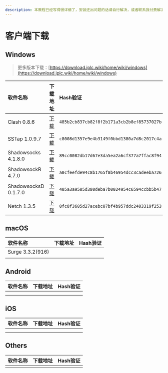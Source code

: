 ```yaml
---
description: 本教程已经写得很详细了，安装还出问题的话请自行解决，或者联系我付费解决
---
```


# 客户端下载

## Windows

> 更多版本下载：[https://download.iplc.wiki/home/wiki/windows](https://download.iplc.wiki/home/wiki/windows)

| 软件名称 | 下载地址 | Hash验证 |
| :--- | :--- | :--- |
| Clash 0.8.6 | [下载](https://download.iplc.wiki/show/wiki/windows/Clash%200.8.6.7z) | `485b2cb837cb82f8f2b171a3cb2b8ef85737027b` |
| SSTap 1.0.9.7 | [下载](https://download.iplc.wiki/show/wiki/windows/SSTap%201.0.9.7.7z) | `c8008d1357e9e4b3149f0bbd1380a7d8c2017c4a` |
| Shadowsocks 4.1.8.0 | [下载](https://download.iplc.wiki/show/wiki/windows/Shadowsocks%204.1.8.0.zip) | `89cc0082db17d67e3da5ea2a6cf377a7ffac8f94` |
| ShadowsockR 4.7.0 | [下载](https://download.iplc.wiki/show/wiki/windows/ShadowsockR%204.7.0.7z) | `a0cfeefde94c8b1765f8b46954dcc3cadeeba726` |
| ShadowsocksD 0.1.7.0 | [下载](https://download.iplc.wiki/show/wiki/windows/ShadowsocksD%200.1.7.0.7z) | `405a3a9505d380deba7b0024954c6594ccbb5b47` |
| Netch 1.3.5 | [下载](https://download.iplc.wiki/show/wiki/windows/Netch%201.3.5.7z) | `0fc8f3605d27acebc07bf4b957ddc2403319f253` |

## macOS

| 软件名称 | 下载地址 | Hash验证 |
| :--- | :--- | :--- |
| Surge 3.3.2\(916\) |  |  |
|  |  |  |

## Android

| 软件名称 | 下载地址 | Hash验证 |
| :--- | :--- | :--- |
|  |  |  |
|  |  |  |

## iOS

| 软件名称 | 下载地址 | Hash验证 |
| :--- | :--- | :--- |
|  |  |  |
|  |  |  |

## Others

| 软件名称 | 下载地址 | Hash验证 |
| :--- | :--- | :--- |
|  |  |  |



